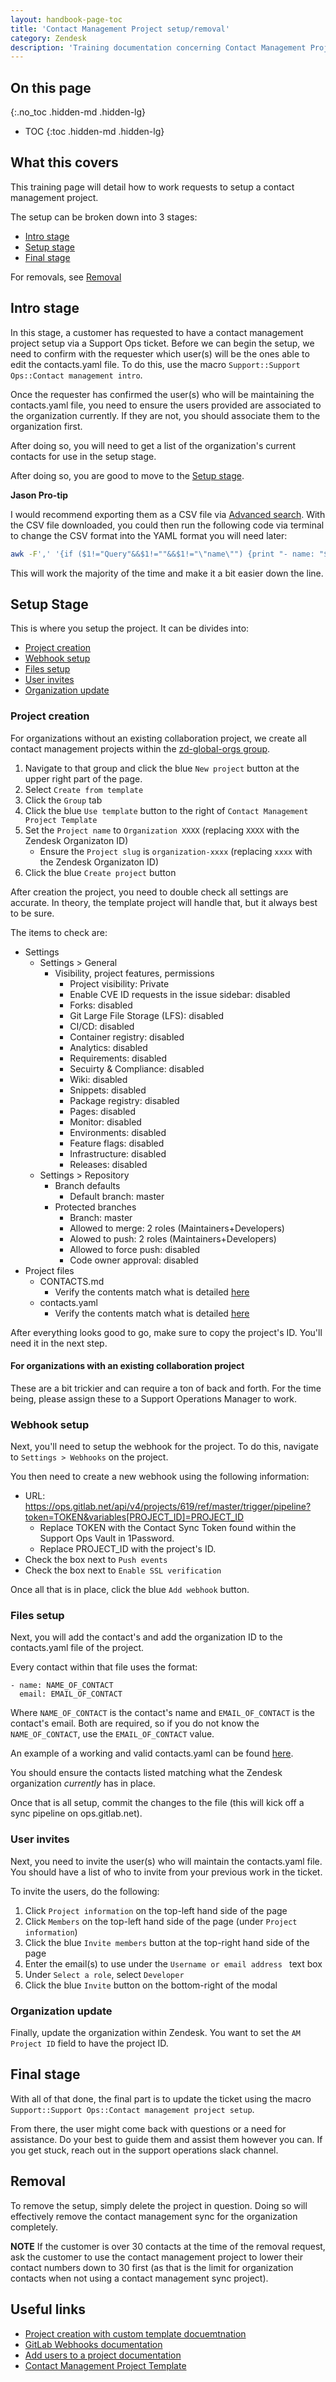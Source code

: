 ```yaml
---
layout: handbook-page-toc
title: 'Contact Management Project setup/removal'
category: Zendesk
description: 'Training documentation concerning Contact Management Project setup/removal'
---
```


## On this page
{:.no_toc .hidden-md .hidden-lg}

- TOC
{:toc .hidden-md .hidden-lg}

## What this covers

This training page will detail how to work requests to setup a contact
management project.

The setup can be broken down into 3 stages:

* [Intro stage](#intro-stage)
* [Setup stage](#setup-stage)
* [Final stage](#final-stage)

For removals, see [Removal](#removal)

## Intro stage

In this stage, a customer has requested to have a contact management project
setup via a Support Ops ticket. Before we can begin the setup, we need to
confirm with the requester which user(s) will be the ones able to edit the
contacts.yaml file. To do this, use the macro
`Support::Support Ops::Contact management intro`.

Once the requester has confirmed the user(s) who will be maintaining the
contacts.yaml file, you need to ensure the users provided are associated to the
organization currently. If they are not, you should associate them to the
organization first.

After doing so, you will need to get a list of the organization's current
contacts for use in the setup stage.

After doing so, you are good to move to the [Setup stage](#setup-stage).

**Jason Pro-tip**

I would recommend exporting them as a CSV file via
[Advanced search](https://gitlab.zendesk.com/agent/apps/advanced-search). With
the CSV file downloaded, you could then run the following code via terminal to
change the CSV format into the YAML format you will need later:

```bash
awk -F',' '{if ($1!="Query"&&$1!=""&&$1!="\"name\"") {print "- name: "$1"\n  email: "$2}}' csv_file
```

This will work the majority of the time and make it a bit easier down the line.

## Setup Stage

This is where you setup the project. It can be divides into:

* [Project creation](#project-creation)
* [Webhook setup](#webhook-setup)
* [Files setup](#files-setup)
* [User invites](#user-invites)
* [Organization update](#organization-update)

### Project creation

For organizations without an existing collaboration project, we create all
contact management projects within the
[zd-global-orgs group](https://gitlab.com/groups/support/zd-global-orgs).

1. Navigate to that group and click the blue `New project` button at the upper
   right part of the page.
1. Select `Create from template`
1. Click the `Group` tab
1. Click the blue `Use template` button to the right of
   `Contact Management Project Template`
1. Set the `Project name` to `Organization XXXX` (replacing `XXXX` with the
   Zendesk Organizaton ID)
   * Ensure the `Project slug` is `organization-xxxx` (replacing `xxxx` with the
     Zendesk Organizaton ID)
1. Click the blue `Create project` button

After creation the project, you need to double check all settings are accurate.
In theory, the template project will handle that, but it always best to be sure.

The items to check are:

* Settings
  * Settings > General
    * Visibility, project features, permissions
      * Project visibility: Private
      * Enable CVE ID requests in the issue sidebar: disabled
      * Forks: disabled
      * Git Large File Storage (LFS): disabled
      * CI/CD: disabled
      * Container registry: disabled
      * Analytics: disabled
      * Requirements: disabled
      * Secuirty & Compliance: disabled
      * Wiki: disabled
      * Snippets: disabled
      * Package registry: disabled
      * Pages: disabled
      * Monitor: disabled
      * Environments: disabled
      * Feature flags: disabled
      * Infrastructure: disabled
      * Releases: disabled
  * Settings > Repository
    * Branch defaults
      * Default branch: master
    * Protected branches
      * Branch: master
      * Allowed to merge: 2 roles (Maintainers+Developers)
      * Alowed to push: 2 roles (Maintainers+Developers)
      * Allowed to force push: disabled
      * Code owner approval: disabled
* Project files
  * CONTACTS.md
    * Verify the contents match what is detailed
      [here](https://gitlab.com/support/zd-global-orgs/project-templates/contact-management-project-template/-/blob/master/CONTACTS.md)
  * contacts.yaml
    * Verify the contents match what is detailed
      [here](https://gitlab.com/support/zd-global-orgs/project-templates/contact-management-project-template/-/blob/master/contacts.yaml)

After everything looks good to go, make sure to copy the project's ID. You'll
need it in the next step.

#### For organizations with an existing collaboration project

These are a bit trickier and can require a ton of back and forth. For the time
being, please assign these to a Support Operations Manager to work.

### Webhook setup

Next, you'll need to setup the webhook for the project. To do this, navigate to
`Settings > Webhooks` on the project.

You then need to create a new webhook using the following information:

* URL:
  https://ops.gitlab.net/api/v4/projects/619/ref/master/trigger/pipeline?token=TOKEN&variables[PROJECT_ID]=PROJECT_ID
  * Replace TOKEN with the Contact Sync Token found within the Support Ops Vault
    in 1Password.
  * Replace PROJECT_ID with the project's ID.
* Check the box next to `Push events`
* Check the box next to `Enable SSL verification`

Once all that is in place, click the blue `Add webhook` button.

### Files setup

Next, you will add the contact's and add the organization ID to the
contacts.yaml file of the project.

Every contact within that file uses the format:

```
- name: NAME_OF_CONTACT
  email: EMAIL_OF_CONTACT
```

Where `NAME_OF_CONTACT` is the contact's name and `EMAIL_OF_CONTACT` is the
contact's email. Both are required, so if you do not know the `NAME_OF_CONTACT`,
use the `EMAIL_OF_CONTACT` value.

An example of a working and valid contacts.yaml can be found
[here](https://gitlab.com/support/zd-global-orgs/organization-380989798980/-/blob/master/contacts.yaml).

You should ensure the contacts listed matching what the Zendesk organization
_currently_ has in place.

Once that is all setup, commit the changes to the file (this will kick off a
sync pipeline on ops.gitlab.net).

### User invites

Next, you need to invite the user(s) who will maintain the contacts.yaml file.
You should have a list of who to invite from your previous work in the ticket.

To invite the users, do the following:

1. Click `Project information` on the top-left hand side of the page
1. Click `Members` on the top-left hand side of the page (under
   `Project information`)
1. Click the blue `Invite members` button at the top-right hand side of the page
1. Enter the email(s) to use under the `Username or email address ` text box
1. Under `Select a role`, select `Developer`
1. Click the blue `Invite` button on the bottom-right of the modal

### Organization update

Finally, update the organization within Zendesk. You want to set the
`AM Project ID` field to have the project ID.

## Final stage

With all of that done, the final part is to update the ticket using the macro
`Support::Support Ops::Contact management project setup`.

From there, the user might come back with questions or a need for assistance. Do
your best to guide them and assist them however you can. If you get stuck, reach
out in the support operations slack channel.

## Removal

To remove the setup, simply delete the project in question. Doing so will
effectively remove the contact management sync for the organization completely.

**NOTE** If the customer is over 30 contacts at the time of the removal request,
ask the customer to use the contact management project to lower their contact
numbers down to 30 first (as that is the limit for organization contacts when
not using a contact management sync project).

## Useful links

* [Project creation with custom template docuemtnation](https://docs.gitlab.com/ee/user/project/working_with_projects.html#create-a-project-from-a-custom-template)
* [GitLab Webhooks documentation](https://docs.gitlab.com/ee/user/project/integrations/webhooks.html)
* [Add users to a project documentation](https://docs.gitlab.com/ee/user/project/members/#add-users-to-a-project)
* [Contact Management Project Template](https://gitlab.com/support/zd-global-orgs/project-templates/contact-management-project-template)
